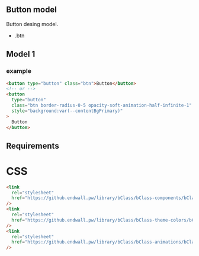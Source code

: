 ## Button model

Button desing model.

- .btn

## Model 1

### example

```html
<button type="button" class="btn">Button</button>
<!-- or -->
<button
  type="button"
  class="btn border-radius-0-5 opacity-soft-animation-half-infinite-1"
  style="background:var(--contentBgPrimary)"
>
  Button
</button>
```

## Requirements

# CSS

```html
<link
  rel="stylesheet"
  href="https://github.endwall.pw/library/bClass/bClass-components/bClass-components.css"
/>
<link
  rel="stylesheet"
  href="https://github.endwall.pw/library/bClass/bClass-theme-colors/bClass-theme-colors.css"
/>
<link
  rel="stylesheet"
  href="https://github.endwall.pw/library/bClass/bClass-animations/bClass-animations.css"
/>
```
